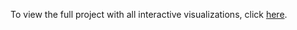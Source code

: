 To view the full project with all interactive visualizations, click [here](https://nbviewer.org/github/AyushmaanGandhi/IncomeInequality/blob/main/Notebook_No_Visualization.ipynb).
